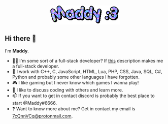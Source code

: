 <p align="center">
  <img src="https://github.com/xM4ddy/xM4ddy/raw/main/maddy.gif" alt="">
</p>

## Hi there 👋
I'm **Maddy**.  
- 👨‍💻 I'm some sort of a full-stack developer? If [this](https://www.w3schools.com/whatis/whatis_fullstack.asp) description makes me a full-stack developer.
- 🌱 I work with C++, C, JavaScript, HTML, Lua, PHP, CSS, Java, SQL, C#, Python and probably some other languages I have forgotten.
- 🎮 I like gaming but I never know which games I wanna play!
- 🤝 I like to discuss coding with others and learn more.
- 📫 If you want to get in contact discord is probably the best place to start @Maddy#6666.
- ❓ Want to know more about me? Get in contact my email is 7cQnnVCq@protonmail.com.
